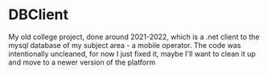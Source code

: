 ﻿# DBClient

My old college project, done around 2021-2022, which is a .net client to the mysql database of my subject area - a mobile operator.
The code was intentionally uncleaned, for now I just fixed it, maybe I'll want to clean it up and move to a newer version of the platform